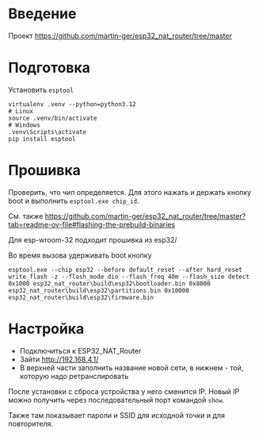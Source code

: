 # Введение

Проект https://github.com/martin-ger/esp32_nat_router/tree/master

# Подготовка

Установить `esptool`

```
virtualenv .venv --python=python3.12
# Linux
source .venv/bin/activate
# Windows
.venv\Scripts\activate
pip install esptool
```

# Прошивка

Проверить, что чип определяется. Для этого нажать и держать кнопку boot и выполнить
`esptool.exe chip_id`.

См. также https://github.com/martin-ger/esp32_nat_router/tree/master?tab=readme-ov-file#flashing-the-prebuild-binaries

Для esp-wroom-32 подходит прошивка из esp32/

Во время вызова удерживать boot кнопку
```
esptool.exe --chip esp32 --before default_reset --after hard_reset write_flash -z --flash_mode dio --flash_freq 40m --flash_size detect 0x1000 esp32_nat_router\build\esp32\bootloader.bin 0x8000 esp32_nat_router\build\esp32\partitions.bin 0x10000 esp32_nat_router\build\esp32\firmware.bin
```

# Настройка

* Подключиться к ESP32_NAT_Router
* Зайти http://192.168.4.1/
* В верхней части заполнить название новой сети, в нижнем - той, которую надо ретранслировать

После установки с сброса устройства у него сменится IP. Новый IP можно получить через
последовательный порт командой `show`.

Также там показывает пароли и SSID для исходной точки и для повторителя.
